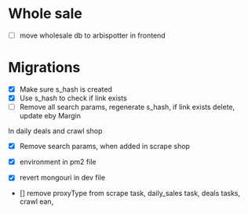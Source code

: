 # Whole sale

- [ ] move wholesale db to arbispotter in frontend


# Migrations

- [x] Make sure s_hash is created
- [x] Use s_hash to check if link exists 
- [ ] Remove all search params, regenerate s_hash, if link exists delete, update eby Margin

In daily deals and crawl shop
- [x] Remove search params,  when added in scrape shop

- [x]  environment in pm2 file
- [x] revert mongouri in dev file


- [] remove proxyType from scrape task, daily_sales task, deals tasks, crawl ean,

